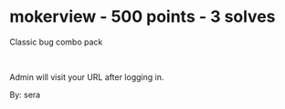 # mokerview - 500 points - 3 solves
Classic bug combo pack

&nbsp;

Admin will visit your URL after logging in.

By: sera
